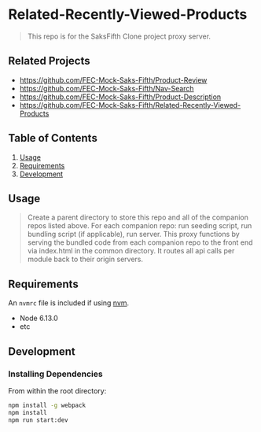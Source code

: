 # Related-Recently-Viewed-Products

> This repo is for the SaksFifth Clone project proxy server.

## Related Projects

  - https://github.com/FEC-Mock-Saks-Fifth/Product-Review
  - https://github.com/FEC-Mock-Saks-Fifth/Nav-Search
  - https://github.com/FEC-Mock-Saks-Fifth/Product-Description
  - https://github.com/FEC-Mock-Saks-Fifth/Related-Recently-Viewed-Products

## Table of Contents

1. [Usage](#Usage)
1. [Requirements](#requirements)
1. [Development](#development)

## Usage

> Create a parent directory to store this repo and all of the companion repos listed above.
> For each companion repo: run seeding script, run bundling script (if applicable), run server.
> This proxy functions by serving the bundled code from each companion repo to the front end via index.html in the common directory. It routes all api calls per module back to their origin servers.

## Requirements

An `nvmrc` file is included if using [nvm](https://github.com/creationix/nvm).

- Node 6.13.0
- etc

## Development

### Installing Dependencies

From within the root directory:

```sh
npm install -g webpack
npm install
npm run start:dev
```